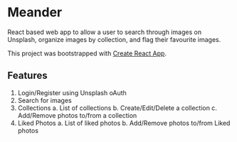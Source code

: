 # Meander

React based web app to allow a user to search through images on Unsplash, organize images by collection, and flag their favourite images.

This project was bootstrapped with [Create React App](https://github.com/facebook/create-react-app).

## Features

1. Login/Register using Unsplash oAuth
2. Search for images
3. Collections
   a. List of collections
   b. Create/Edit/Delete a collection
   c. Add/Remove photos to/from a collection
4. Liked Photos
   a. List of liked photos
   b. Add/Remove photos to/from Liked photos
